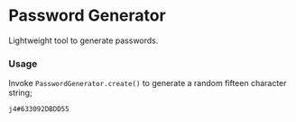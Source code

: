Password Generator
==================

Lightweight tool to generate passwords.

### Usage

Invoke `PasswordGenerator.create()` to generate a random fifteen character string;

```
j4#633092DBDD55
```